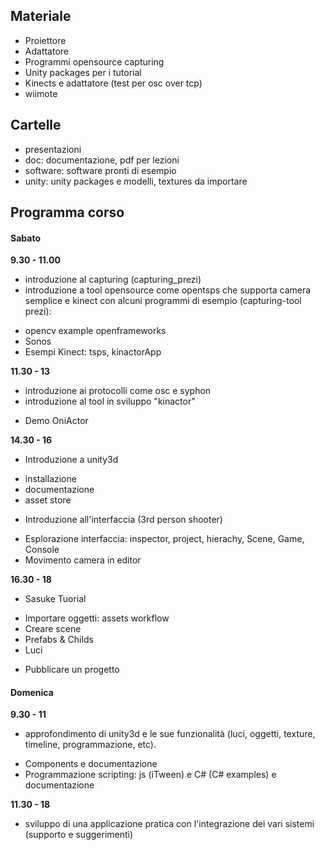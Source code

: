 ## Materiale

* Proiettore
* Adattatore
* Programmi opensource capturing
* Unity packages per i tutorial
* Kinects e adattatore (test per osc over tcp)
* wiimote

## Cartelle

* presentazioni
* doc: documentazione, pdf per lezioni
* software: software pronti di esempio
* unity: unity packages e modelli, textures da importare

## Programma corso

#### Sabato

**9.30 - 11.00**

- introduzione al capturing (capturing_prezi)
- introduzione a tool opensource come opentsps che supporta camera semplice e
  kinect con alcuni programmi di esempio (capturing-tool prezi):
 * opencv example openframeworks
 * Sonos
 * Esempi Kinect: tsps, kinactorApp

**11.30 - 13**

- introduzione ai protocolli come osc e syphon
- introduzione al tool in sviluppo "kinactor"
 * Demo OniActor

**14.30 - 16**

- Introduzione a unity3d
 * installazione
 * documentazione
 * asset store
- Introduzione all'interfaccia (3rd person shooter)
 * Esplorazione interfaccia: inspector, project, hierachy, Scene, Game, Console
 * Movimento camera in editor

**16.30 - 18**

- Sasuke Tuorial
 * Importare oggetti: assets workflow
 * Creare scene
 * Prefabs & Childs
 * Luci
- Pubblicare un progetto

#### Domenica

**9.30 - 11**

- approfondimento di unity3d e le sue funzionalità (luci, oggetti, texture, timeline, programmazione, etc).
 * Components e documentazione
 * Programmazione scripting: js (iTween) e C# (C# examples) e documentazione

**11.30 - 18**

- sviluppo di una applicazione pratica con l'integrazione dei vari sistemi (supporto e suggerimenti)
